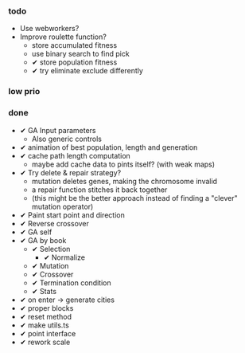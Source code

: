 ### todo

- Use webworkers?
- Improve roulette function?
  - store accumulated fitness
  - use binary search to find pick
  - ✔ store population fitness
  - ✔ try eliminate exclude differently

### low prio

### done

- ✔ GA Input parameters
  - Also generic controls
- ✔ animation of best population, length and generation
- ✔ cache path length computation
  - maybe add cache data to pints itself? (with weak maps)
- ✔ Try delete & repair strategy?
  - mutation deletes genes, making the chromosome invalid
  - a repair function stitches it back together
  - (this might be the better approach instead of finding a "clever" mutation operator)
- ✔ Paint start point and direction
- ✔ Reverse crossover
- ✔ GA self
- ✔ GA by book
  - ✔ Selection
    - ✔ Normalize
  - ✔ Mutation
  - ✔ Crossover
  - ✔ Termination condition
  - ✔ Stats
- ✔ on enter -> generate cities
- ✔ proper blocks
- ✔ reset method
- ✔ make utils.ts
- ✔ point interface
- ✔ rework scale
